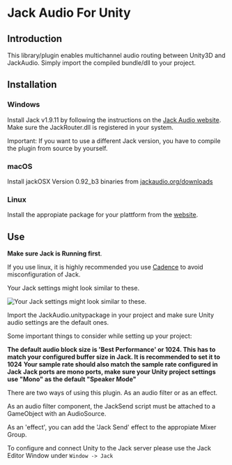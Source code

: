 # Jack Audio For Unity

## Introduction

This library/plugin enables multichannel audio routing between Unity3D and JackAudio. Simply import the compiled bundle/dll to your project.

## Installation

### Windows

Install Jack v1.9.11 by following the instructions on the [Jack Audio website](http://jackaudio.org/faq/jack_on_windows.html).
Make sure the JackRouter.dll is registered in your system.  

Important: If you want to use a different Jack version, you have to compile the plugin from source by yourself.

### macOS

Install jackOSX Version 0.92_b3 binaries from [jackaudio.org/downloads](http://jackaudio.org/downloads/)

### Linux

Install the appropiate package for your plattform from the [website](https://github.com/jackaudio/jack2).

## Use

**Make sure Jack is Running first**.

If you use linux, it is highly recommended you use [Cadence](https://kx.studio/Applications:Cadence) to avoid misconfiguration of Jack.

Your Jack settings might look similar to these.

![Your Jack settings might look similar to these.](https://github.com/rodrigodzf/Jack-Audio-For-Unity/blob/master/settings.png)

Import the JackAudio.unitypackage in your project and make sure Unity audio settings are the default ones.

Some important things to consider while setting up your project:

**The default audio block size is 'Best Performance' or 1024. This has to match your configured buffer size in Jack. It is recommended to set it to 1024**
**Your sample rate should also match the sample rate configured in Jack**
**Jack ports are mono ports, make sure your Unity project settings use "Mono" as the default "Speaker Mode"**

There are two ways of using this plugin. As an audio filter or as an effect.

As an audio filter component, the JackSend script must be attached to a GameObject with an AudioSource.

As an 'effect', you can add the 'Jack Send' effect to the appropiate Mixer Group.

To configure and connect Unity to the Jack server please use the Jack Editor Window under `Window -> Jack`

